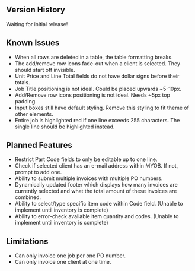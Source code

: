 <h2>Version History</h2>

Waiting for initial release!

<h2>Known Issues</h2>

* When all rows are deleted in a table, the table formatting breaks.
* The add/remove row icons fade-out when a client is selected. They should start off invisible.
* Unit Price and Line Total fields do not have dollar signs before their totals.
* Job Title positioning is not ideal. Could be placed upwards ~5-10px.
* Add/Remove row icons positioning is not ideal. Needs ~5px top padding.
* Input boxes still have default styling. Remove this styling to fit theme of other elements.
* Entire job is highlighted red if one line exceeds 255 characters. The single line should be highlighted instead.

<h2>Planned Features</h2>

* Restrict Part Code fields to only be editable up to one line.
* Check if selected client has an e-mail address within MYOB. If not, prompt to add one.
* Ability to submit multiple invoices with multiple PO numbers.
* Dynamically updated footer which displays how many invoices are currently selected and what the total amount of these invoices are combined.
* Ability to select/type specific item code within Code field. 	(Unable to implement until inventory is complete)
* Ability to error-check avaliable item quantity and codes. 	(Unable to implement until inventory is complete)

<h2>Limitations</h2>

* Can only invoice one job per one PO number.
* Can only invoice one client at one time.